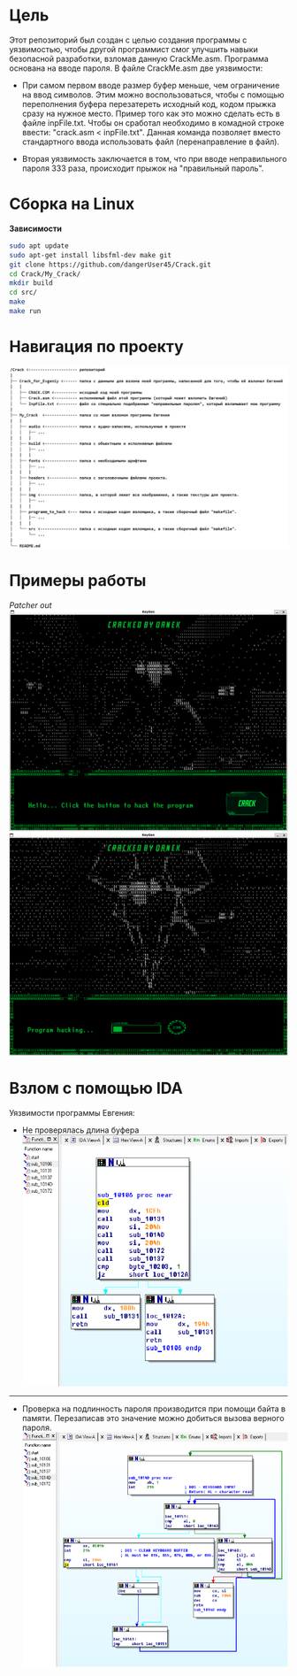 # **Цель**

Этот репозиторий был создан с целью создания программы с уязвимостью, чтобы другой программист смог улучшить навыки безопасной разработки, взломав данную CrackMe.asm. Программа основана на вводе пароля.
В файле CrackMe.asm две уязвимости:

  - При самом первом вводе размер буфер меньше, чем ограничение на ввод символов. Этим можно воспользоваться, чтобы с помощью переполнения буфера перезатереть исходный код,   кодом прыжка сразу на нужное место.
    Пример того как это можно сделать есть в файле inpFile.txt. Чтобы он сработал необходимо в комадной строке ввести: "crack.asm < inpFile.txt". Данная команда позволяет вместо стандартного ввода использовать файл (перенаправление в файл).

  - Вторая уязвимость заключается в том, что при вводе неправильного пароля 333 раза, происходит прыжок на "правильный пароль".


 # **Сборка на Linux**

  **Зависимости**
  ``` bash
  sudo apt update
  sudo apt-get install libsfml-dev make git
  git clone https://github.com/dangerUser45/Crack.git
  cd Crack/My_Crack/
  mkdir build
  cd src/
  make
  make run
  ```

# **Навигация по проекту**

![Проблемы с изображением](/My_Crack/img/Navigation.png)


# **Примеры работы**
_Patcher out_
![Проблемы с изображением](/My_Crack/img/Patcher1.png)
![Проблемы с изображением](/My_Crack/img/Patcher2.png)

# Взлом с помощью IDA
Уязвимости программы Евгения:
- Не проверялась длина буфера
![Проблемы с изображением](/My_Crack/img/IDA1.png)
---------------------------------------------------------------------------
- Проверка на подлинность пароля производится при помощи байта в памяти. Перезаписав это значение можно добиться вызова верного пароля.
![Проблемы с изображением](/My_Crack/img/IDA2.png)


<!--
/Crack <--------------------- репозиторий
|
├── Crack_for_Evgeniy <------ папка с данными для взлома моей программы, написанной для того, чтобы её взломал Евгений
|   |
│   ├── CRACK.COM <---------- исходный код моей программы
│   ├── Crack.asm <---------- исполняемый файл этой программы (который может взломать Евгений)
│   └── InpFile.txt <-------- файл со специально подобранным "неправильным паролем", который взламывает мою программу
|
├── My_Crack  <-------------- папка со моим взломом программы Евгения
|   |
│   ├── audio <-------------- папка с аудио-записями, используемые в проекте
│   │   ├── ...
|   |   |
│   ├── build <-------------- папка с объектными и исполняемым файлами
│   │   ├── ...
|   |   |
│   ├── fonts <-------------- папка с необходимыми шрифтами
│   │   ├── ...
|   |   |
│   ├── headers <------------ папка с заголовочными файлами проекта.
│   │   ├── ...
|   |   |
│   ├── img <---------------- папка, в которой лежат все изображения, а также текстуры для проекта.
│   │   |── ...
|   |   |
│   ├── programm_to_hack <--- папка с исходным кодом взломщика, а также сборочный файл "makefile".
│   │   |── ...
|   |   |
│   └── src <---------------- папка с исходным кодом взломщика, а также сборочный файл "makefile".
│       └── ...
|
└── README.md
-->
